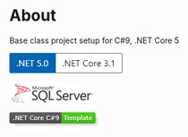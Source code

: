 ﻿# About

Base class project setup for C#9, .NET Core 5

![image](assets/Versions.png)

![img](../assets/sql-server.png)

![img](assets/core_csharp_shield.png)